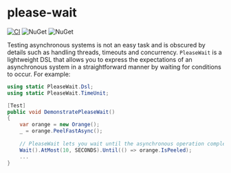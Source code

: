 # please-wait
[![CI](https://github.com/MartynNevers/please-wait/actions/workflows/ci.yml/badge.svg)](https://github.com/MartynNevers/please-wait/actions/workflows/ci.yml) ![NuGet](https://img.shields.io/nuget/v/PleaseWait?color=blue) ![NuGet](https://img.shields.io/nuget/dt/PleaseWait)

Testing asynchronous systems is not an easy task and is obscured by details such as handling threads, timeouts and concurrency. `PleaseWait` is a lightweight DSL that allows you to express the expectations of an asynchronous system in a straightforward manner by waiting for conditions to occur. For example:

```csharp
using static PleaseWait.Dsl;
using static PleaseWait.TimeUnit;

[Test]
public void DemonstratePleaseWait()
{
	var orange = new Orange();
	_ = orange.PeelFastAsync();
	
	// PleaseWait lets you wait until the asynchronous operation completes:
	Wait().AtMost(10, SECONDS).Until(() => orange.IsPeeled);
	...
}
```
